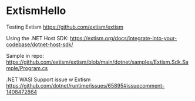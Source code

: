 # ExtismHello
Testing Extism https://github.com/extism/extism

Using the .NET Host SDK: https://extism.org/docs/integrate-into-your-codebase/dotnet-host-sdk/

Sample in repo: https://github.com/extism/extism/blob/main/dotnet/samples/Extism.Sdk.Sample/Program.cs


.NET WASI Support issue w Extism https://github.com/dotnet/runtime/issues/65895#issuecomment-1408472864
